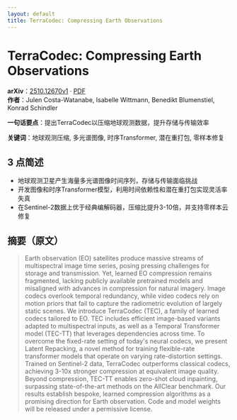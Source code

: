 ```yaml
---
layout: default
title: TerraCodec: Compressing Earth Observations
---
```


# TerraCodec: Compressing Earth Observations
**arXiv**：[2510.12670v1](https://arxiv.org/abs/2510.12670) · [PDF](https://arxiv.org/pdf/2510.12670.pdf)  
**作者**：Julen Costa-Watanabe, Isabelle Wittmann, Benedikt Blumenstiel, Konrad Schindler  

**一句话要点**：提出TerraCodec以压缩地球观测数据，提升存储与传输效率

**关键词**：地球观测压缩, 多光谱图像, 时序Transformer, 潜在重打包, 零样本修复

## 3 点简述
- 地球观测卫星产生海量多光谱图像时间序列，存储与传输面临挑战
- 开发图像和时序Transformer模型，利用时间依赖性和潜在重打包实现灵活率失真
- 在Sentinel-2数据上优于经典编解码器，压缩比提升3-10倍，并支持零样本云修复

## 摘要（原文）

> Earth observation (EO) satellites produce massive streams of multispectral
> image time series, posing pressing challenges for storage and transmission.
> Yet, learned EO compression remains fragmented, lacking publicly available
> pretrained models and misaligned with advances in compression for natural
> imagery. Image codecs overlook temporal redundancy, while video codecs rely on
> motion priors that fail to capture the radiometric evolution of largely static
> scenes. We introduce TerraCodec (TEC), a family of learned codecs tailored to
> EO. TEC includes efficient image-based variants adapted to multispectral
> inputs, as well as a Temporal Transformer model (TEC-TT) that leverages
> dependencies across time. To overcome the fixed-rate setting of today's neural
> codecs, we present Latent Repacking, a novel method for training flexible-rate
> transformer models that operate on varying rate-distortion settings. Trained on
> Sentinel-2 data, TerraCodec outperforms classical codecs, achieving 3-10x
> stronger compression at equivalent image quality. Beyond compression, TEC-TT
> enables zero-shot cloud inpainting, surpassing state-of-the-art methods on the
> AllClear benchmark. Our results establish bespoke, learned compression
> algorithms as a promising direction for Earth observation. Code and model
> weights will be released under a permissive license.

